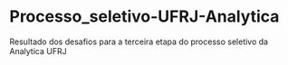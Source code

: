 # Processo_seletivo-UFRJ-Analytica
Resultado dos desafios para a terceira etapa do processo seletivo da Analytica UFRJ
